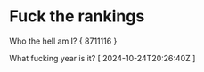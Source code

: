 # Fuck the rankings

Who the hell am I?
{ 8711116 }

What fucking year is it?
[ 2024-10-24T20:26:40Z ]
